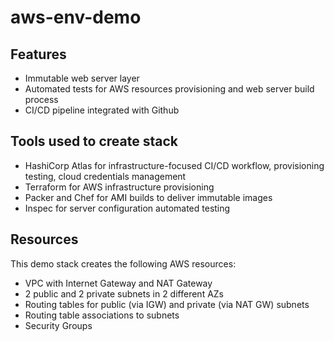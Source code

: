 # aws-env-demo

## Features

- Immutable web server layer
- Automated tests for AWS resources provisioning and web server build process
- CI/CD pipeline integrated with Github

## Tools used to create stack

- HashiCorp Atlas for infrastructure-focused CI/CD workflow, provisioning testing, cloud credentials management
- Terraform for AWS infrastructure provisioning
- Packer and Chef for AMI builds to deliver immutable images
- Inspec for server configuration automated testing

## Resources

This demo stack creates the following AWS resources:
- VPC with Internet Gateway and NAT Gateway
- 2 public and 2 private subnets in 2 different AZs
- Routing tables for public (via IGW) and private (via NAT GW) subnets
- Routing table associations to subnets
- Security Groups
